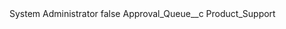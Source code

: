 <?xml version="1.0" encoding="UTF-8"?>
<CustomMetadata xmlns="http://soap.sforce.com/2006/04/metadata" xmlns:xsi="http://www.w3.org/2001/XMLSchema-instance" xmlns:xsd="http://www.w3.org/2001/XMLSchema">
    <label>System Administrator</label>
    <protected>false</protected>
    <values>
        <field>Approval_Queue__c</field>
        <value xsi:type="xsd:string">Product_Support</value>
    </values>
</CustomMetadata>
